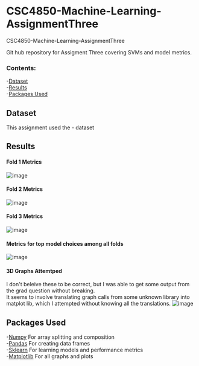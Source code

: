 # CSC4850-Machine-Learning-AssignmentThree
CSC4850-Machine-Learning-AssignmentThree

Git hub repository for Assigment Three covering SVMs and model metrics.

### Contents:
-[Dataset](#dataset)  
-[Results](#results)  
-[Packages Used](#packages-used)  

## Dataset
This assignment used the - dataset


## Results
#### Fold 1 Metrics
![image](https://user-images.githubusercontent.com/60898339/229257904-eeb0766c-21d1-4c94-b64e-41235e695e23.png)
#### Fold 2 Metrics
![image](https://user-images.githubusercontent.com/60898339/229258787-cb5b6308-e104-4ad3-abbb-f5668c306b4b.png)
#### Fold 3 Metrics
![image](https://user-images.githubusercontent.com/60898339/229257890-3d1eb022-59f6-4084-942b-9f220bfdbbdc.png)

#### Metrics for top model choices among all folds
![image](https://user-images.githubusercontent.com/60898339/229257962-65d9c937-0248-4391-b2fa-db66f10d87c4.png)

#### 3D Graphs Attemtped
I don't beleive these to be correct, but I was able to get some output from the grad question without breaking.  
It seems to involve translating graph calls from some unknown library into matplot lib, which I attempted without knowing all the translations.
![image](https://user-images.githubusercontent.com/60898339/229261554-f535822d-066e-4717-888b-ddf6e04b02ca.png)

## Packages Used
-[Numpy](https://numpy.org/) For array splitting and composition  
-[Pandas](https://pandas.pydata.org/) For creating data frames  
-[Sklearn](https://scikit-learn.org/stable/index.html) For learning models and performance metrics  
-[Matplotlib](https://matplotlib.org/) For all graphs and plots  
